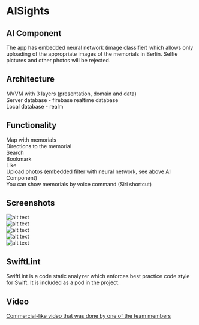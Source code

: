 # AISights

## AI Component
The app has embedded neural network (image classifier) which allows only uploading of the appropriate images of the memorials in Berlin. Selfie pictures and other photos will be rejected.

## Architecture
MVVM with 3 layers (presentation, domain and data) <br>
Server database - firebase realtime database <br>
Local database - realm

## Functionality
Map with memorials <br>
Directions to the memorial <br>
Search <br>
Bookmark <br>
Like <br>
Upload photos (embedded filter with neural network, see above AI Component) <br>
You can show memorials by voice command (Siri shortcut)

## Screenshots
![alt text](Map.png) <br>
![alt text](Search.png) <br>
![alt text](Detail.png) <br>
![alt text](Detail2.png) <br>
![alt text](Search.png) <br>

## SwiftLint
SwiftLint is a code static analyzer which enforces best practice code style for Swift. It is included as a pod in the project.

## Video
[Commercial-like video that was done by one of the team members](https://drive.google.com/file/d/18roVulxg_mbYrNvtO9K6zZxyW0IA0VNp/view?usp=drivesdk)
